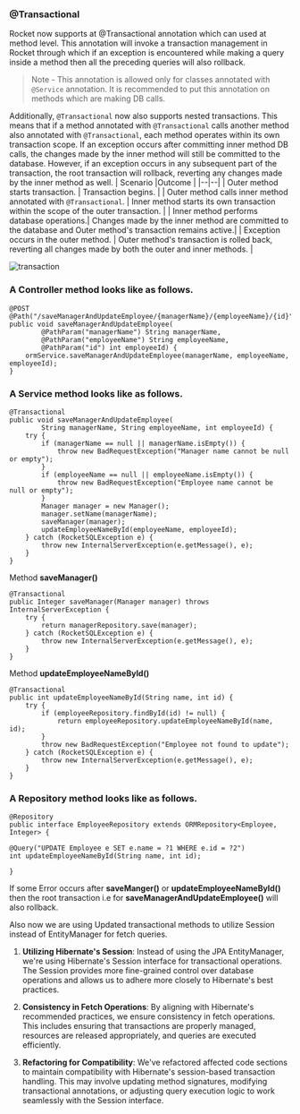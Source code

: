 ### @Transactional

Rocket now supports at @Transactional annotation which can used at method level. This annotation will invoke a transaction management in Rocket through which if an exception is encountered while making a query inside a method then all the preceding queries will also rollback.

> Note - This annotation is allowed only for classes annotated with `@Service` annotation. It is recommended to put this annotation on methods which are making DB calls.

Additionally, `@Transactional` now also supports nested transactions. This means that if a method annotated with `@Transactional` calls another method also annotated with `@Transactional`, each method operates within its own transaction scope. If an exception occurs after committing inner method DB calls, the changes made by the inner method will still be committed to the database. However, if an exception occurs in any subsequent part of the transaction, the root transaction will rollback, reverting any changes made by the inner method as well.
| Scenario |Outcome  |
|--|--|
| Outer method starts transaction. | Transaction begins. |
| Outer method calls inner method annotated with `@Transactional`. | Inner method starts its own transaction within the scope of the outer transaction. |
| Inner method performs database operations.| Changes made by the inner method are committed to the database and Outer method's transaction remains active.| 
| Exception occurs in the outer method. | Outer method's transaction is rolled back, reverting all changes made by both the outer and inner methods. |



![transaction](https://github.com/DivyanshMandhan-zs/demo-rocket/assets/125887675/844a122b-700a-46f3-a93f-11b2afd4c070)


### A Controller method looks like as follows.



```
@POST
@Path("/saveManagerAndUpdateEmployee/{managerName}/{employeeName}/{id}")
public void saveManagerAndUpdateEmployee(
        @PathParam("managerName") String managerName,
        @PathParam("employeeName") String employeeName,
        @PathParam("id") int employeeId) {
    ormService.saveManagerAndUpdateEmployee(managerName, employeeName, employeeId);
}
```

### A Service method looks like as follows.



```
@Transactional
public void saveManagerAndUpdateEmployee(
        String managerName, String employeeName, int employeeId) {
    try {
        if (managerName == null || managerName.isEmpty()) {
            throw new BadRequestException("Manager name cannot be null or empty");
        }
        if (employeeName == null || employeeName.isEmpty()) {
            throw new BadRequestException("Employee name cannot be null or empty");
        }
        Manager manager = new Manager();
        manager.setName(managerName);
        saveManager(manager);
        updateEmployeeNameById(employeeName, employeeId);
    } catch (RocketSQLException e) {
        throw new InternalServerException(e.getMessage(), e);
    }
}
```

Method **saveManager()**



```
@Transactional
public Integer saveManager(Manager manager) throws InternalServerException {
    try {
        return managerRepository.save(manager);
    } catch (RocketSQLException e) {
        throw new InternalServerException(e.getMessage(), e);
    }
}
```

Method **updateEmployeeNameById()**



```
@Transactional
public int updateEmployeeNameById(String name, int id) {
    try {
        if (employeeRepository.findById(id) != null) {
            return employeeRepository.updateEmployeeNameById(name, id);
        }
        throw new BadRequestException("Employee not found to update");
    } catch (RocketSQLException e) {
        throw new InternalServerException(e.getMessage(), e);
    }
}
```

### A Repository method looks like as follows.


```
@Repository
public interface EmployeeRepository extends ORMRepository<Employee, Integer> {

@Query("UPDATE Employee e SET e.name = ?1 WHERE e.id = ?2")
int updateEmployeeNameById(String name, int id);

}
```

If some Error occurs after **saveManger()** or **updateEmployeeNameById()** then the root transaction i.e for **saveManagerAndUpdateEmployee()** will also rollback.

Also now we are using Updated transactional methods to utilize Session instead of EntityManager for fetch queries.

1.  **Utilizing Hibernate's Session**: Instead of using the JPA EntityManager, we're using Hibernate's Session interface for transactional operations. The Session provides more fine-grained control over database operations and allows us to adhere more closely to Hibernate's best practices.
    
2.  **Consistency in Fetch Operations**: By aligning with Hibernate's recommended practices, we ensure consistency in fetch operations. This includes ensuring that transactions are properly managed, resources are released appropriately, and queries are executed efficiently.
    
3.  **Refactoring for Compatibility**: We've refactored affected code sections to maintain compatibility with Hibernate's session-based transaction handling. This may involve updating method signatures, modifying transactional annotations, or adjusting query execution logic to work seamlessly with the Session interface.
    
